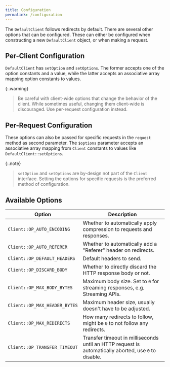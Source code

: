 ```yaml
---
title: Configuration
permalink: /configuration
---
```

The `DefaultClient` follows redirects by default. There are several other options that can be configured. These can either be configured when constructing a new `DefaultClient` object, or when making a request.

## Per-Client Configuration

`DefaultClient` has `setOption` and `setOptions`. The former accepts one of the option constants and a value, while the latter accepts an associative array mapping option constants to values.

{:.warning}
> Be careful with client-wide options that change the behavior of the client. While sometimes useful, changing them client-wide is discouraged. Use per-request configuration instead.

## Per-Request Configuration

These options can also be passed for specific requests in the `request` method as second parameter. The `$options` parameter accepts an associative array mapping from `Client` constants to values like `DefaultClient::setOptions`.

{:.note}
> `setOption` and `setOptions` are by-design not part of the `Client` interface. Setting the options for specific requests is the preferred method of configuration.

## Available Options

| Option                         | Description                |
| ------------------------------ | -------------------------- |
`Client::OP_AUTO_ENCODING` | Whether to automatically apply compression to requests and responses.
`Client::OP_AUTO_REFERER` | Whether to automatically add a "Referer" header on redirects.
`Client::OP_DEFAULT_HEADERS` | Default headers to send.
`Client::OP_DISCARD_BODY` | Whether to directly discard the HTTP response body or not.
`Client::OP_MAX_BODY_BYTES` | Maximum body size. Set to `0` for streaming responses, e.g. Streaming APIs.
`Client::OP_MAX_HEADER_BYTES` | Maximum header size, usually doesn't have to be adjusted.
`Client::OP_MAX_REDIRECTS` | How many redirects to follow, might be `0` to not follow any redirects.
`Client::OP_TRANSFER_TIMEOUT` | Transfer timeout in milliseconds until an HTTP request is automatically aborted, use `0` to disable.
